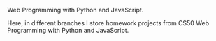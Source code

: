 Web Programming with Python and JavaScript.

Here, in different branches I store homework projects from CS50 Web Programming with Python and JavaScript.
